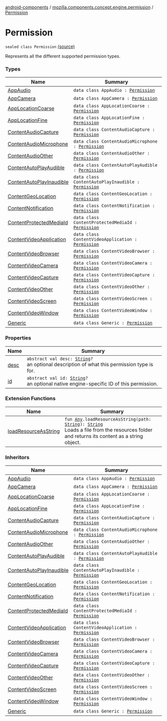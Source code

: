 [android-components](../../index.md) / [mozilla.components.concept.engine.permission](../index.md) / [Permission](./index.md)

# Permission

`sealed class Permission` [(source)](https://github.com/mozilla-mobile/android-components/blob/master/components/concept/engine/src/main/java/mozilla/components/concept/engine/permission/PermissionRequest.kt#L61)

Represents all the different supported permission types.

### Types

| Name | Summary |
|---|---|
| [AppAudio](-app-audio/index.md) | `data class AppAudio : `[`Permission`](./index.md) |
| [AppCamera](-app-camera/index.md) | `data class AppCamera : `[`Permission`](./index.md) |
| [AppLocationCoarse](-app-location-coarse/index.md) | `data class AppLocationCoarse : `[`Permission`](./index.md) |
| [AppLocationFine](-app-location-fine/index.md) | `data class AppLocationFine : `[`Permission`](./index.md) |
| [ContentAudioCapture](-content-audio-capture/index.md) | `data class ContentAudioCapture : `[`Permission`](./index.md) |
| [ContentAudioMicrophone](-content-audio-microphone/index.md) | `data class ContentAudioMicrophone : `[`Permission`](./index.md) |
| [ContentAudioOther](-content-audio-other/index.md) | `data class ContentAudioOther : `[`Permission`](./index.md) |
| [ContentAutoPlayAudible](-content-auto-play-audible/index.md) | `data class ContentAutoPlayAudible : `[`Permission`](./index.md) |
| [ContentAutoPlayInaudible](-content-auto-play-inaudible/index.md) | `data class ContentAutoPlayInaudible : `[`Permission`](./index.md) |
| [ContentGeoLocation](-content-geo-location/index.md) | `data class ContentGeoLocation : `[`Permission`](./index.md) |
| [ContentNotification](-content-notification/index.md) | `data class ContentNotification : `[`Permission`](./index.md) |
| [ContentProtectedMediaId](-content-protected-media-id/index.md) | `data class ContentProtectedMediaId : `[`Permission`](./index.md) |
| [ContentVideoApplication](-content-video-application/index.md) | `data class ContentVideoApplication : `[`Permission`](./index.md) |
| [ContentVideoBrowser](-content-video-browser/index.md) | `data class ContentVideoBrowser : `[`Permission`](./index.md) |
| [ContentVideoCamera](-content-video-camera/index.md) | `data class ContentVideoCamera : `[`Permission`](./index.md) |
| [ContentVideoCapture](-content-video-capture/index.md) | `data class ContentVideoCapture : `[`Permission`](./index.md) |
| [ContentVideoOther](-content-video-other/index.md) | `data class ContentVideoOther : `[`Permission`](./index.md) |
| [ContentVideoScreen](-content-video-screen/index.md) | `data class ContentVideoScreen : `[`Permission`](./index.md) |
| [ContentVideoWindow](-content-video-window/index.md) | `data class ContentVideoWindow : `[`Permission`](./index.md) |
| [Generic](-generic/index.md) | `data class Generic : `[`Permission`](./index.md) |

### Properties

| Name | Summary |
|---|---|
| [desc](desc.md) | `abstract val desc: `[`String`](https://kotlinlang.org/api/latest/jvm/stdlib/kotlin/-string/index.html)`?`<br>an optional description of what this permission type is for. |
| [id](id.md) | `abstract val id: `[`String`](https://kotlinlang.org/api/latest/jvm/stdlib/kotlin/-string/index.html)`?`<br>an optional native engine-specific ID of this permission. |

### Extension Functions

| Name | Summary |
|---|---|
| [loadResourceAsString](../../mozilla.components.support.test.file/kotlin.-any/load-resource-as-string.md) | `fun `[`Any`](https://kotlinlang.org/api/latest/jvm/stdlib/kotlin/-any/index.html)`.loadResourceAsString(path: `[`String`](https://kotlinlang.org/api/latest/jvm/stdlib/kotlin/-string/index.html)`): `[`String`](https://kotlinlang.org/api/latest/jvm/stdlib/kotlin/-string/index.html)<br>Loads a file from the resources folder and returns its content as a string object. |

### Inheritors

| Name | Summary |
|---|---|
| [AppAudio](-app-audio/index.md) | `data class AppAudio : `[`Permission`](./index.md) |
| [AppCamera](-app-camera/index.md) | `data class AppCamera : `[`Permission`](./index.md) |
| [AppLocationCoarse](-app-location-coarse/index.md) | `data class AppLocationCoarse : `[`Permission`](./index.md) |
| [AppLocationFine](-app-location-fine/index.md) | `data class AppLocationFine : `[`Permission`](./index.md) |
| [ContentAudioCapture](-content-audio-capture/index.md) | `data class ContentAudioCapture : `[`Permission`](./index.md) |
| [ContentAudioMicrophone](-content-audio-microphone/index.md) | `data class ContentAudioMicrophone : `[`Permission`](./index.md) |
| [ContentAudioOther](-content-audio-other/index.md) | `data class ContentAudioOther : `[`Permission`](./index.md) |
| [ContentAutoPlayAudible](-content-auto-play-audible/index.md) | `data class ContentAutoPlayAudible : `[`Permission`](./index.md) |
| [ContentAutoPlayInaudible](-content-auto-play-inaudible/index.md) | `data class ContentAutoPlayInaudible : `[`Permission`](./index.md) |
| [ContentGeoLocation](-content-geo-location/index.md) | `data class ContentGeoLocation : `[`Permission`](./index.md) |
| [ContentNotification](-content-notification/index.md) | `data class ContentNotification : `[`Permission`](./index.md) |
| [ContentProtectedMediaId](-content-protected-media-id/index.md) | `data class ContentProtectedMediaId : `[`Permission`](./index.md) |
| [ContentVideoApplication](-content-video-application/index.md) | `data class ContentVideoApplication : `[`Permission`](./index.md) |
| [ContentVideoBrowser](-content-video-browser/index.md) | `data class ContentVideoBrowser : `[`Permission`](./index.md) |
| [ContentVideoCamera](-content-video-camera/index.md) | `data class ContentVideoCamera : `[`Permission`](./index.md) |
| [ContentVideoCapture](-content-video-capture/index.md) | `data class ContentVideoCapture : `[`Permission`](./index.md) |
| [ContentVideoOther](-content-video-other/index.md) | `data class ContentVideoOther : `[`Permission`](./index.md) |
| [ContentVideoScreen](-content-video-screen/index.md) | `data class ContentVideoScreen : `[`Permission`](./index.md) |
| [ContentVideoWindow](-content-video-window/index.md) | `data class ContentVideoWindow : `[`Permission`](./index.md) |
| [Generic](-generic/index.md) | `data class Generic : `[`Permission`](./index.md) |
